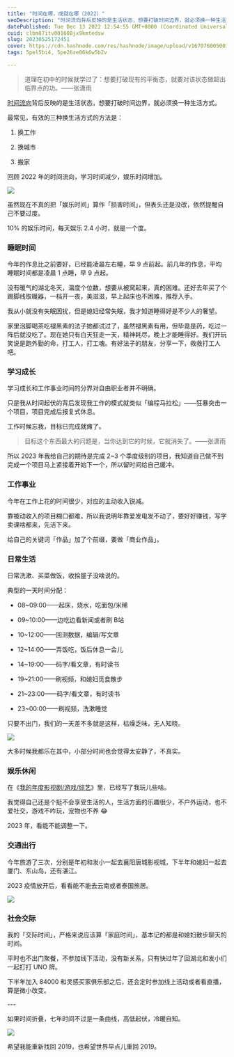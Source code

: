 ```yaml
---
title: "时间在哪，成就在哪（2022）"
seoDescription: "时间流向背后反映的是生活状态，想要打破时间边界，就必须换一种生活方式。"
datePublished: Tue Dec 13 2022 12:54:55 GMT+0000 (Coordinated Universal Time)
cuid: clbm87itv001608jx9kmtedsw
slug: 20230525172451
cover: https://cdn.hashnode.com/res/hashnode/image/upload/v1670760050018/Wzqv-CCi-.jpg
tags: 5pel5bi4, 5pe26ze06k6w5b2v

---
```


> ​道理在初中的时候就学过了：想要打破现有的平衡态，就要对该状态做超出临界点的功。——张潇雨

[时间流向](http://mp.weixin.qq.com/s?__biz=MzI3MzU5MDA1OQ==&mid=2247484615&idx=1&sn=ae0f6350d150da32913199859969a79b&chksm=eb21b683dc563f95794eee235d5e3e4cd671c118a81bb244bec4629805933c38c93d458ce250&scene=21#wechat_redirect)背后反映的是生活状态，想要打破时间边界，就必须换一种生活方式。

最常见，有效的三种换生活方式的方法是：

1.  换工作
    
2.  换城市
    
3.  搬家
    

回顾 2022 年的时间流向，学习时间减少，娱乐时间增加。

![](url)

虽然现在不真的把「娱乐时间」算作「损害时间」，但表头还是没改，依然提醒自己不要过度。

10% 的娱乐时间，每天娱乐 2.4 小时，就是一个度。

### **睡眠时间**

今年的作息比之前要好，已经能凌晨左右睡，早 9 点前起。前几年的作息，平均睡眠时间都是凌晨 1 点睡，早 9 点起。

没有暖气的湖北冬天，温度个位数，想要从被窝起来，真的困难。还好去年买了个踢脚线取暖器，一档开一夜，美滋滋，早上起床也不困难，推荐入手。

我从小就没有失眠困扰，但是媳妇经常失眠，我才知道睡得好是不少人的奢望。

家里泡脚喝茶吃褪黑素的法子她都试过了，虽然褪黑素有用，但毕竟是药，吃过一阵后就没吃了。现在她只有白天狂走一天，精神耗尽，晚上才能睡得好。我们开玩笑说是跑外勤的命，打工人，打工魂。有好法子的朋友，分享一下，救救打工人吧。

### **学习成长**

学习成长和工作事业时间的分界对自由职业者并不明确。

只是我从时间起伏的背后发现我工作的模式就类似「编程马拉松」——狂暴突击一个项目，项目完成后报复式休息。

工作时候忘我，目标已完成就瘫了。

> 目标这个东西最大的问题是，当你达到它的时候，它就消失了。——张潇雨

所以 2023 年我给自己的期待是完成 2~3 个季度级别的项目，我知道自己做不到完成一个项目马上紧接着开始下一个，所以留时间给自己缓冲。

### **工作事业**

今年在工作上花的时间很少，对应的主动收入锐减。

靠被动收入的项目糊口都难，所以我说明年靠爱发电发不动了，要好好赚钱，写字卖课啥都来，先活下来。

给自己的关键词「作品」加了个前缀，要做「商业作品」。

### **日常生活**

日常洗漱、买菜做饭，收拾屋子没啥说的。

典型的一天时间分配：

*   08~09:00——起床，烧水，吃面包/米稀
    
*   09~10:00——边吃边看新闻或者刷 B站
    
*   10~12:00——回测数据，编辑/写文章
    
*   12~14:00——弄饭吃，饭后休息一会儿
    
*   14~19:00——码字/看文章，有时读书
    
*   19~21:00——刷视频，和媳妇觅食散步
    
*   21~23:00——码字/看文章，有时读书
    
*   23~00:00——刷视频，洗漱睡觉
    

只要不出门，我们的一天差不多就是这样，枯燥乏味，无人知晓。

![](url)

大多时候我都乐在其中，小部分时间也会觉得太安静了，不真实。

### **娱乐休闲**

在《[我的年度影视剧/游戏/综艺](http://mp.weixin.qq.com/s?__biz=MzI3MzU5MDA1OQ==&mid=2247487242&idx=1&sn=26062c1edbbc607d38e25b9831fb4812&chksm=eb21bd4edc563458a3d83eb53a7f42303b50ea9b8a5b562135991fb5e7333c55342b95256463&scene=21#wechat_redirect)》里，已经写了我玩儿些啥。

我觉得自己还是个挺不会享受生活的人，生活方面的乐趣很少，不户外运动，也不爱社交，游戏不咋玩，宠物也不养 😂

2023 年，看能不能调整一下。

### **交通出行**

今年旅游了三次，分别是年初和发小一起去襄阳唐城影视城，下半年和媳妇一起去厦门、东山岛，还有湛江。

2023 疫情放开后，看看能不能去云南或者泰国旅居。

![](url)

### **社会交际**

我的「交际时间」，严格来说应该算「家庭时间」，基本记的都是和媳妇散步聊天的时间。

平时也不出门聚餐，不参加线下活动，没有新关系，只有快过年了回湖北和发小们一起打打 UNO 牌。

下半年加入 84000 和灵感买家俱乐部之后，还会定时参加线上活动或者看直播，算是微小改变。

\---

如果时间折叠，七年时间不过是一条曲线，高低起伏，冷暖自知。

![](url)

希望我能重新找回 2019，也希望世界早点儿重回 2019。